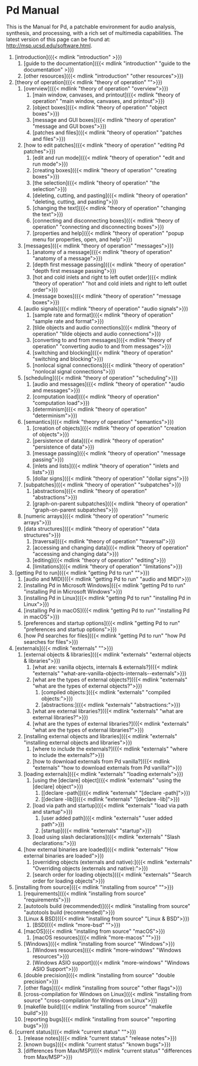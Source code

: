 
# Pd Manual

This is the Manual for Pd, a patchable environment for audio analysis,
synthesis, and processing, with a rich set of multimedia capabilities.
The latest version of this page can be found at:
<http://msp.ucsd.edu/software.html>.

1.  [introduction]({{< mdlink "introduction" >}})
    1.  [guide to the documentation]({{< mdlink "introduction" "guide to the documentation" >}})
    1.  [other resources]({{< mdlink "introduction" "other resources">}})
1.  [theory of operation]({{< mdlink "theory of operation" "">}})
    1.  [overview]({{< mdlink "theory of operation" "overview">}})
        1.  [main window, canvases, and printout]({{< mdlink "theory of operation" "main window, canvases, and printout">}})
        1.  [object boxes]({{< mdlink "theory of operation" "object boxes">}})
        1.  [message and GUI boxes]({{< mdlink "theory of operation" "message and GUI boxes">}})
        1.  [patches and files]({{< mdlink "theory of operation" "patches and files">}})
    1.  [how to edit patches]({{< mdlink "theory of operation" "editing Pd patches">}})
        1.  [edit and run mode]({{< mdlink "theory of operation" "edit and run mode">}})
        1.  [creating boxes]({{< mdlink "theory of operation" "creating boxes">}})
        1.  [the selection]({{< mdlink "theory of operation" "the selection">}})
        1.  [deleting, cutting, and pasting]({{< mdlink "theory of operation" "deleting, cutting, and pasting">}})
        1.  [changing the text]({{< mdlink "theory of operation" "changing the text">}})
        1.  [connecting and disconnecting boxes]({{< mdlink "theory of operation" "connecting and disconnecting boxes">}})
        1.  [properties and help]({{< mdlink "theory of operation" "popup menu for properties, open, and help">}})
    1.  [messages]({{< mdlink "theory of operation" "messages">}})
        1.  [anatomy of a message]({{< mdlink "theory of operation" "anatomy of a message">}})
        1.  [depth first message passing]({{< mdlink "theory of operation" "depth first message passing">}})
        1.  [hot and cold inlets and right to left outlet
            order]({{< mdlink "theory of operation" "hot and cold inlets and right to left outlet order">}})
        1.  [message boxes]({{< mdlink "theory of operation" "message boxes">}})
    1.  [audio signals]({{< mdlink "theory of operation" "audio signals">}})
        1.  [sample rate and format]({{< mdlink "theory of operation" "sample rate and format">}})
        1.  [tilde objects and audio connections]({{< mdlink "theory of operation" "tilde objects and audio connections">}})
        1.  [converting to and from messages]({{< mdlink "theory of operation" "converting audio to and from messages">}})
        1.  [switching and blocking]({{< mdlink "theory of operation" "switching and blocking">}})
        1.  [nonlocal signal connections]({{< mdlink "theory of operation" "nonlocal signal connections">}})
    1.  [scheduling]({{< mdlink "theory of operation" "scheduling">}})
        1.  [audio and messages]({{< mdlink "theory of operation" "audio and messages">}})
        1.  [computation load]({{< mdlink "theory of operation" "computation load">}})
        1.  [determinism]({{< mdlink "theory of operation" "determinism">}})
    1.  [semantics]({{< mdlink "theory of operation" "semantics">}})
        1.  [creation of objects]({{< mdlink "theory of operation" "creation of objects">}})
        1.  [persistence of data]({{< mdlink "theory of operation" "persistence of data">}})
        1.  [message passing]({{< mdlink "theory of operation" "message passing">}})
        1.  [inlets and lists]({{< mdlink "theory of operation" "inlets and lists">}})
        1.  [dollar signs]({{< mdlink "theory of operation" "dollar signs">}})
    1.  [subpatches]({{< mdlink "theory of operation" "subpatches">}})
        1.  [abstractions]({{< mdlink "theory of operation" "abstractions">}})
        1.  [graph-on-parent subpatches]({{< mdlink "theory of operation" "graph-on-parent subpatches">}})
    1.  [numeric arrays]({{< mdlink "theory of operation" "numeric arrays">}})
    1.  [data structures]({{< mdlink "theory of operation" "data structures">}})
        1.  [traversal]({{< mdlink "theory of operation" "traversal">}})
        1.  [accessing and changing data]({{< mdlink "theory of operation" "accessing and changing data">}})
        1.  [editing]({{< mdlink "theory of operation" "editing">}})
        1.  [limitations]({{< mdlink "theory of operation" "limitations">}})
1.  [getting Pd to run]({{< mdlink "getting Pd to run" "">}})
    1.  [audio and MIDI]({{< mdlink "getting Pd to run" "audio and MIDI">}})
    1.  [installing Pd in Microsoft Windows]({{< mdlink "getting Pd to run" "installing Pd in Microsoft Windows">}})
    1.  [installing Pd in Linux]({{< mdlink "getting Pd to run" "installing Pd in Linux">}})
    1.  [installing Pd in macOS]({{< mdlink "getting Pd to run" "installing Pd in macOS">}})
    1.  [preferences and startup options]({{< mdlink "getting Pd to run" "preferences and startup options">}})
    1.  [how Pd searches for files]({{< mdlink "getting Pd to run" "how Pd searches for files">}})
1.  [externals]({{< mdlink "externals" "">}})
    1.  [external objects & libraries]({{< mdlink "externals" "external objects & libraries">}})
        1.  [what are: vanilla objects, internals &
            externals?]({{< mdlink "externals" "what-are-vanilla-objects-internals--externals">}})
        1.  [what are the types of external objects?]({{< mdlink "externals" "what are the types of external objects?">}})
            1.  [compiled objects:]({{< mdlink "externals" "compiled objects:">}})
            1.  [abstractions:]({{< mdlink "externals" "abstractions:">}})
        1.  [what are external libraries?]({{< mdlink "externals" "what are external libraries?">}})
        1.  [what are the types of external libraries?]({{< mdlink "externals" "what are the types of external libraries?">}})
    1.  [installing external objects and libraries]({{< mdlink "externals" "installing external objects and libraries">}})
        1.  [where to include the externals?]({{< mdlink "externals" "where to include the externals?">}})
        1.  [how to download externals from Pd vanilla?]({{< mdlink "externals" "how to download externals from Pd vanilla?">}})
    1.  [loading externals]({{< mdlink "externals" "loading externals">}})
        1.  [using the [declare] object]({{< mdlink "externals" "using the [declare] object">}})
            1.  [[declare -path]]({{< mdlink "externals" "[declare -path]">}})
            1.  [[declare -lib]]({{< mdlink "externals" "[declare -lib]">}})
        1.  [load via path and startup]({{< mdlink "externals" "load via path and startup">}})
            1.  [user added path]({{< mdlink "externals" "user added path">}})
            1.  [startup]({{< mdlink "externals" "startup">}})
        1.  [load using slash declarations]({{< mdlink "externals" "Slash declarations:">}})
    1.  [how external binaries are loaded]({{< mdlink "externals" "How external binaries are loaded">}})
        1.  [overriding objects (externals and native):]({{< mdlink "externals" "Overriding objects (externals and native):">}})
        1.  [search order for loading objects]({{< mdlink "externals" "Search order for loading objects">}})
1.  [installing from source]({{< mdlink "installing from source" "">}})
    1.  [requirements]({{< mdlink "installing from source" "requirements">}})
    1.  [autotools build (recommended)]({{< mdlink "installing from source" "autotools build (recommended)">}})
    1.  [Linux & BSD]({{< mdlink "installing from source" "Linux & BSD">}})
        1.  [BSD]({{< mdlink "more-bsd" "">}})
    1.  [macOS]({{< mdlink "installing from source" "macOS">}})
        1.  [macOS resources]({{< mdlink "more-macos" "">}})
    1.  [Windows]({{< mdlink "installing from source" "Windows">}})
        1.  [Windows resources]({{< mdlink "more-windows" "Windows resources">}})
        1.  [Windows ASIO support]({{< mdlink "more-windows" "Windows ASIO Support">}})
    1.  [double precision]({{< mdlink "installing from source" "double precision">}})
    1.  [other flags]({{< mdlink "installing from source" "other flags">}})
    1.  [cross-compilation for Windows on Linux]({{< mdlink "installing from source" "cross-compilation for Windows on Linux">}})
    1.  [makefile build]({{< mdlink "installing from source" "makefile build">}})
    1. [reporting bugs]({{< mdlink "installing from source" "reporting bugs">}})
1.  [current status]({{< mdlink "current status" "">}})
    1.  [release notes]({{< mdlink "current status" "release notes">}})
    1.  [known bugs]({{< mdlink "current status" "known bugs">}})
    1.  [differences from Max/MSP]({{< mdlink "current status" "differences from Max/MSP">}})
